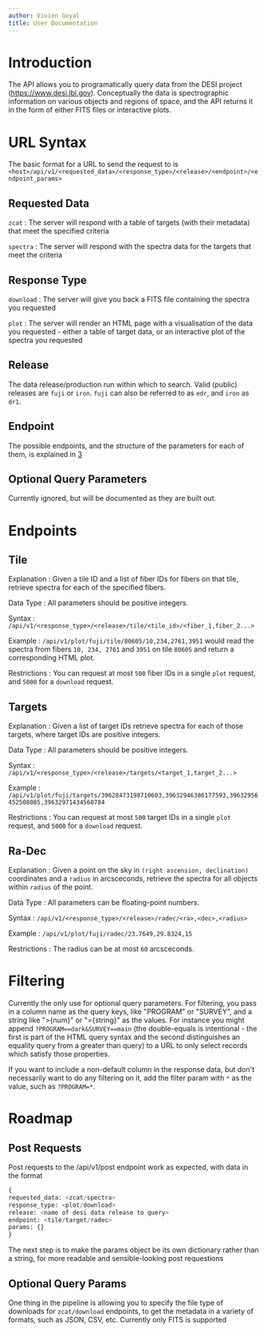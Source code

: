 ```yaml
---
author: Vivien Goyal
title: User Documentation
---
```


# Introduction

The API allows you to programatically query data from the DESI project (<https://www.desi.lbl.gov>). Conceptually the data is spectrographic information on various objects and regions of space, and the API returns it in the form of either FITS files or interactive plots.
# URL Syntax

The basic format for a URL to send the request to is `<host>/api/v1/<requested_data>/<response_type>/<release>/<endpoint>/<endpoint_params>`

## Requested Data

`zcat`
: The server will respond with a table of targets (with their metadata) that meet the specified criteria

`spectra`
: The server will respond with the spectra data for the targets that meet the criteria

## Response Type

`download`
: The server will give you back a FITS file containing the spectra you
requested

`plot`
: The server will render an HTML page with a visualisation of the data you requested - either a table of target data, or an interactive plot of the spectra you requested

## Release

The data release/production run within which to search. Valid (public) releases are `fuji` or `iron`. `fuji` can also be referred to as `edr`, and `iron` as `dr1`.

## Endpoint

The possible endpoints, and the structure of the parameters for each of
them, is explained in [3](#*Endpoints)

## Optional Query Parameters

Currently ignored, but will be documented as they are built out.

# Endpoints

## Tile

Explanation
: Given a tile ID and a list of fiber IDs for fibers on that tile,
retrieve spectra for each of the specified fibers.

Data Type
: All parameters should be positive integers.

Syntax
: `/api/v1/<response_type>/<release>/tile/<tile_id>/<fiber_1,fiber_2...>`

Example
: `/api/v1/plot/fuji/tile/80605/10,234,2761,3951` would
read the spectra from fibers `10, 234, 2761` and
`3951` on tile `80605` and return a
corresponding HTML plot.

Restrictions
: You can request at most `500` fiber IDs in a single
`plot` request, and `5000` for a
`download` request.

## Targets

Explanation
: Given a list of target IDs retrieve spectra for each of those
targets, where target IDs are positive integers.

Data Type
: All parameters should be positive integers.

Syntax
: `/api/v1/<response_type>/<release>/targets/<target_1,target_2...>`

Example
: `/api/v1/plot/fuji/targets/39628473198710603,39632946386177593,39632956452508085,39632971434560784`

Restrictions
: You can request at most `500` target IDs in a single
`plot` request, and `5000` for a
`download` request.

## Ra-Dec

Explanation
: Given a point on the sky in `(right ascension, declination)` coordinates and a `radius` in arcsceconds, retrieve the spectra for all objects within `radius` of the point.

Data Type
: All parameters can be floating-point numbers.

Syntax
: `/api/v1/<response_type>/<release>/radec/<ra>,<dec>,<radius>`

Example
: `/api/v1/plot/fuji/radec/23.7649,29.8324,15`

Restrictions
: The radius can be at most `60` arcsceconds.

# Filtering

Currently the only use for optional query parameters. For filtering, you pass in a column name as the query keys, like "PROGRAM" or "SURVEY", and a string like ">{num}" or "={string}" as the values. For instance you might append `?PROGRAM==dark&SURVEY==main` (the double-equals is intentional - the first is part of the HTML query syntax and the second distinguishes an equality query from a greater than query) to a URL to only select records which satisfy those properties.

If you want to include a non-default column in the response data, but don't necessarily want to do any filtering on it, add the filter param with `*` as the value, such as `?PROGRAM=*`.

# Roadmap

## Post Requests
Post requests to the /api/v1/post endpoint work as expected, with data in the format
```python
{
requested_data: <zcat/spectra>
response_type: <plot/download>
release: <name of desi data release to query>
endpoint: <tile/target/radec>
params: {}
}
```
The next step is to make the params object be its own dictionary rather than a string, for more readable and sensible-looking post requestions

## Optional Query Params
One thing in the pipeline is allowing you to specify the file type of downloads for `zcat/download` endpoints, to get the metadata in a variety of formats, such as JSON, CSV, etc. Currently only FITS is supported
